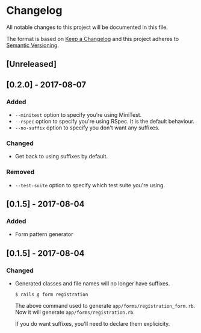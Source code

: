 # Changelog
All notable changes to this project will be documented in this file.

The format is based on [Keep a Changelog](http://keepachangelog.com/en/1.0.0/)
and this project adheres to [Semantic Versioning](http://semver.org/spec/v2.0.0.html).

## [Unreleased]
## [0.2.0] - 2017-08-07
### Added
- `--minitest` option to specify you're using MiniTest.
- `--rspec` option to specify you're using RSpec. It is the default behaviour.
- `--no-suffix` option to specify you don't want any suffixes.
### Changed
- Get back to using suffixes by default.
### Removed
- `--test-suite` option to specify which test suite you're using.

## [0.1.5] - 2017-08-04
### Added
- Form pattern generator

## [0.1.5] - 2017-08-04
### Changed
- Generated classes and file names will no longer have suffixes.
    ```
    $ rails g form registration
    ```
    The above command used to generate `app/forms/registration_form.rb`. Now it will generate `app/forms/registration.rb`.

    If you do want suffixes, you'll need to declare them explicicity.

